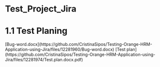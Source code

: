 # Test_Project_Jira
<h1>1.1 Test Planing</h1>
[Bug-word.docx](https://github.com/CristinaSipos/Testing-Orange-HRM-Application-using-Jira/files/12281960/Bug-word.docx)
[Test plan](https://github.com/CristinaSipos/Testing-Orange-HRM-Application-using-Jira/files/12281974/Test.plan.docx.pdf)
